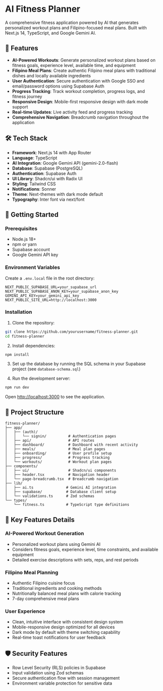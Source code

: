 # AI Fitness Planner

A comprehensive fitness application powered by AI that generates personalized workout plans and Filipino-focused meal plans. Built with Next.js 14, TypeScript, and Google Gemini AI.

## 🌟 Features

- **AI-Powered Workouts**: Generate personalized workout plans based on fitness goals, experience level, available time, and equipment
- **Filipino Meal Plans**: Create authentic Filipino meal plans with traditional dishes and locally available ingredients
- **User Authentication**: Secure authentication with Google SSO and email/password options using Supabase Auth
- **Progress Tracking**: Track workout completion, progress logs, and fitness journey
- **Responsive Design**: Mobile-first responsive design with dark mode support
- **Real-time Updates**: Live activity feed and progress tracking
- **Comprehensive Navigation**: Breadcrumb navigation throughout the application

## 🛠️ Tech Stack

- **Framework**: Next.js 14 with App Router
- **Language**: TypeScript
- **AI Integration**: Google Gemini API (gemini-2.0-flash)
- **Database**: Supabase (PostgreSQL)
- **Authentication**: Supabase Auth
- **UI Library**: Shadcn/ui with Radix UI
- **Styling**: Tailwind CSS
- **Notifications**: Sonner
- **Theme**: Next-themes with dark mode default
- **Typography**: Inter font via next/font

## 🚀 Getting Started

### Prerequisites

- Node.js 18+
- npm or yarn
- Supabase account
- Google Gemini API key

### Environment Variables

Create a `.env.local` file in the root directory:

```env
NEXT_PUBLIC_SUPABASE_URL=your_supabase_url
NEXT_PUBLIC_SUPABASE_ANON_KEY=your_supabase_anon_key
GEMINI_API_KEY=your_gemini_api_key
NEXT_PUBLIC_SITE_URL=http://localhost:3000
```

### Installation

1. Clone the repository:

```bash
git clone https://github.com/yourusername/fitness-planner.git
cd fitness-planner
```

2. Install dependencies:

```bash
npm install
```

3. Set up the database by running the SQL schema in your Supabase project (see `database-schema.sql`)

4. Run the development server:

```bash
npm run dev
```

Open [http://localhost:3000](http://localhost:3000) to see the application.

## 📁 Project Structure

```
fitness-planner/
├── app/
│   ├── (auth)/
│   │   └── signin/          # Authentication pages
│   ├── api/                 # API routes
│   ├── dashboard/           # Dashboard with recent activity
│   ├── meals/               # Meal plan pages
│   ├── onboarding/          # User profile setup
│   ├── progress/            # Progress tracking
│   └── workouts/            # Workout plan pages
├── components/
│   ├── ui/                  # Shadcn/ui components
│   ├── header.tsx           # Navigation header
│   └── page-breadcrumb.tsx  # Breadcrumb navigation
├── lib/
│   ├── ai.ts               # Gemini AI integration
│   ├── supabase/           # Database client setup
│   └── validations.ts      # Zod schemas
└── types/
    └── fitness.ts          # TypeScript type definitions
```

## 🎯 Key Features Details

### AI-Powered Workout Generation

- Personalized workout plans using Gemini AI
- Considers fitness goals, experience level, time constraints, and available equipment
- Detailed exercise descriptions with sets, reps, and rest periods

### Filipino Meal Planning

- Authentic Filipino cuisine focus
- Traditional ingredients and cooking methods
- Nutritionally balanced meal plans with calorie tracking
- 7-day comprehensive meal plans

### User Experience

- Clean, intuitive interface with consistent design system
- Mobile-responsive design optimized for all devices
- Dark mode by default with theme switching capability
- Real-time toast notifications for user feedback

## 🛡️ Security Features

- Row Level Security (RLS) policies in Supabase
- Input validation using Zod schemas
- Secure authentication flow with session management
- Environment variable protection for sensitive data
